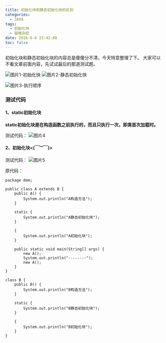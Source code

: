 ```yaml
---
title: 初始化块和静态初始化块的区别
categories:
  - JAVA
tags:
  - 初始化块
  - 疑难杂症
date: 2016-6-6 23:42:00
toc: false
---
```


初始化块和静态初始化块的内容总是傻傻分不清，今天特意整理了下。
大家可以不看文章前面内容，先试试最后的那道测试题。

![图片1-初始化快](http://7xvfir.com1.z0.glb.clouddn.com/%E5%88%9D%E5%A7%8B%E5%8C%96%E5%9D%97%E5%92%8C%E9%9D%99%E6%80%81%E5%88%9D%E5%A7%8B%E5%8C%96%E5%9D%97%E7%9A%84%E5%8C%BA%E5%88%AB/1.png)
![图片2-静态初始化快](http://7xvfir.com1.z0.glb.clouddn.com/%E5%88%9D%E5%A7%8B%E5%8C%96%E5%9D%97%E5%92%8C%E9%9D%99%E6%80%81%E5%88%9D%E5%A7%8B%E5%8C%96%E5%9D%97%E7%9A%84%E5%8C%BA%E5%88%AB/2.png)
<!-- more -->
![图片3-执行顺序](http://7xvfir.com1.z0.glb.clouddn.com/%E5%88%9D%E5%A7%8B%E5%8C%96%E5%9D%97%E5%92%8C%E9%9D%99%E6%80%81%E5%88%9D%E5%A7%8B%E5%8C%96%E5%9D%97%E7%9A%84%E5%8C%BA%E5%88%AB/3.png)


### 测试代码
#### 1、static初始化块
**static初始化块是在构造函数之前执行的，而且只执行一次，即类首次加载时。**

测试代码：
![图片4](http://7xvfir.com1.z0.glb.clouddn.com/%E5%88%9D%E5%A7%8B%E5%8C%96%E5%9D%97%E5%92%8C%E9%9D%99%E6%80%81%E5%88%9D%E5%A7%8B%E5%8C%96%E5%9D%97%E7%9A%84%E5%8C%BA%E5%88%AB/4.png)

#### 2、初始化块<(￣︶￣)>
测试代码：
![图片5](http://7xvfir.com1.z0.glb.clouddn.com/%E5%88%9D%E5%A7%8B%E5%8C%96%E5%9D%97%E5%92%8C%E9%9D%99%E6%80%81%E5%88%9D%E5%A7%8B%E5%8C%96%E5%9D%97%E7%9A%84%E5%8C%BA%E5%88%AB/5.png)

原代码：
```
package dem;

public class A extends B {
	public A() {
		System.out.println("A构造方法");
	}

	static {
		System.out.println("A静态初始化块");
	}

	{
		System.out.println("A初始化块");
	}

	public static void main(String[] args) {
		new A();
		System.out.println("--------");
		new A();
	}
}

class B {
	public B() {
		System.out.println("B构造方法");
	}

	static {
		System.out.println("B静态初始化块");
	}

	{
		System.out.println("B初始化块");
	}
}

```

